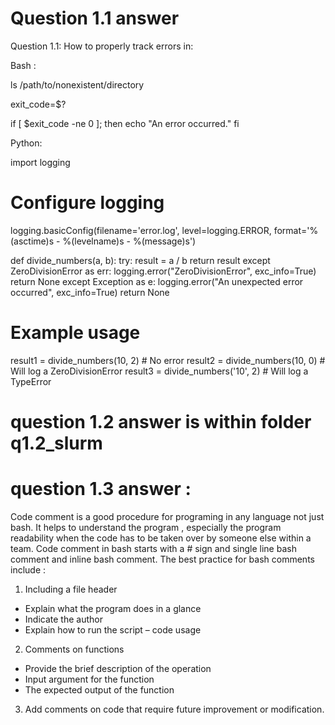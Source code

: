 # Question 1.1 answer 

Question 1.1: How to properly track errors in:

Bash :

ls /path/to/nonexistent/directory

exit_code=$?

if [ $exit_code -ne 0 ]; then
    echo "An error occurred."
fi


Python:

import logging

# Configure logging
logging.basicConfig(filename='error.log', level=logging.ERROR, format='%(asctime)s - %(levelname)s - %(message)s')

def divide_numbers(a, b):
    try:
        result = a / b
        return result
    except ZeroDivisionError as err:
        logging.error("ZeroDivisionError", exc_info=True)
        return None
    except Exception as e:
        logging.error("An unexpected error occurred", exc_info=True)
        return None

# Example usage
result1 = divide_numbers(10, 2)   # No error
result2 = divide_numbers(10, 0)   # Will log a ZeroDivisionError
result3 = divide_numbers('10', 2) # Will log a TypeError


# question 1.2 answer is within folder q1.2_slurm

# question 1.3 answer :

Code comment is a good procedure for programing in any language not just bash. It helps to understand the program , especially the program readability when the code has to be taken over by someone else within a team.
Code comment in bash starts with a # sign and single line bash comment and inline bash comment. The best practice for bash comments include :
1.	Including a file header
-	Explain what the program does in a glance
-	Indicate the author 
-	Explain how to run the script – code usage 
2.	Comments on functions
-	Provide the brief description of the operation
-	Input argument for the function
-	The expected output of the function
3.	Add comments on code that require future improvement or modification.
